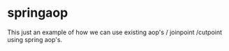 # springaop
This just an example of how we can use existing aop's / joinpoint /cutpoint using spring aop's.

